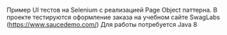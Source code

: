 Пример UI тестов на Selenium c реализацией Page Object паттерна.
В проекте тестируются оформление заказа на учебном сайте SwagLabs (https://www.saucedemo.com/) 
Для работы потребуется Java 8
